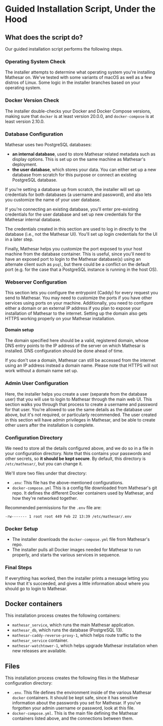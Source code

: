 # Guided Installation Script, Under the Hood

## What does the script do?
Our guided installation script performs the following steps.

### Operating System Check
The installer attempts to determine what operating system you're installing Mathesar on. We've tested with some variants of macOS as well as a few distros of Linux. Some logic in the installer branches based on your operating system.

### Docker Version Check
The installer double-checks your Docker and Docker Compose versions, making sure that `docker` is at least version 20.0.0, and `docker-compose` is at least version 2.10.0.

### Database Configuration
Mathesar uses two PostgreSQL databases:

- **an internal database**, used to store Mathesar related metadata such as display options. This is set up on the same machine as Mathesar's deployment.
- **the user database**, which stores your data. You can either set up a new database from scratch for this purpose or connect an existing PostgreSQL database.

If you're setting a database up from scratch, the installer will set up credentials for both databases (a username and password), and also lets you customize the name of your user database. 

If you're connecting an existing database, you'll enter pre-existing credentials for the user database and set up new credentials for the Mathesar internal database.

The credentials created in this section are used to log in directly to the database (i.e., not the Mathesar UI). You'll set up login credentials for the UI in a later step.

Finally, Mathesar helps you customize the port exposed to your host machine from the database container. This is useful, since you'll need to have an exposed port to login to the Mathesar database(s) using an alternate client such as `psql`, but there could be a conflict on the default port (e.g. for the case that a PostgreSQL instance is running in the host OS).

### Webserver Configuration
This section lets you configure the entrypoint (Caddy) for every request you send to Mathesar. You may need to customize the ports if you have other services using ports on your machine. Additionally, you need to configure either a domain or an external IP address if you plan to expose your installation of Mathesar to the internet. Setting up the domain also gets HTTPS working properly on your Mathesar installation.

#### Domain setup
The domain specified here should be a valid, registered domain, whose DNS entry points to the IP address of the server on which Mathesar is installed. DNS configuration should be done ahead of time.

If you don't use a domain, Mathesar can still be accessed from the internet using an IP address instead a domain name. Please note that HTTPS will not work without a domain name set up.

### Admin User Configuration

Here, the installer helps you create a user (separate from the database user) that you will use to login to Mathesar through the main web UI. This section walks you through that process to create a username and password for that user. You're allowed to use the same details as the database user above, but it's not required, or particularly recommended. The user created in this section will have admin privileges in Mathesar, and be able to create other users after the installation is complete.

### Configuration Directory

We need to store all the details configured above, and we do so in a file in your configuration directory. Note that this contains your passwords and other secrets, so **it should be kept secure**. By default, this directory is `/etc/mathesar/`, but you can change it.

We'll store two files under that directory:

- `.env`: This file has the above-mentioned configurations.
- `docker-compose.yml` This is a config file downloaded from Mathesar's git repo. It defines the different Docker containers used by Mathesar, and how they're networked together.

Recommended permissions for the `.env` file are:

`-rw------- 1 root root 449 Feb 22 13:39 /etc/mathesar/.env`

### Docker Setup

- The installer downloads the `docker-compose.yml` file from Mathesar's repo.
- The installer pulls all Docker images needed for Mathesar to run properly, and starts the various services in sequence.

### Final Steps

If everything has worked, then the installer prints a message letting you know that it's succeeded, and gives a little information about where you should go to login to Mathesar.

## Docker containers
This installation process creates the following containers:

- `mathesar_service`, which runs the main Mathesar application.
- `mathesar_db`, which runs the database (PostgreSQL 13).
- `mathesar-caddy-reverse-proxy-1`, which helps route traffic to the `mathesar_service` container.
- `mathesar-watchtower-1`, which helps upgrade Mathesar installation when new releases are available.

## Files
This installation process creates the following files in the Mathesar configuration directory:

- `.env`. This file defines the environment inside of the various Mathesar `docker` containers. It should be kept safe, since it has sensitive information about the passwords you set for Mathesar. If you've forgotten your admin username or password, look at this file.
- `docker-compose.yml`. This is the main file defining the Mathesar containers listed above, and the connections between them.

